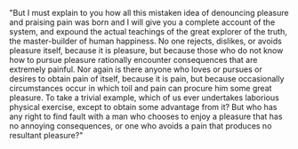 "But I must explain to you how all this mistaken idea of denouncing pleasure 
and praising pain was born and I will give you a complete account of the system,
 and expound the actual teachings of the great explorer of the truth, the 
 master-builder of human happiness. No one rejects, dislikes, or avoids pleasure 
 itself, because it is pleasure, but because those who do not know how to pursue 
 pleasure rationally encounter consequences that are extremely painful. Nor again 
 is there anyone who loves or pursues or desires to obtain pain of itself, 
 because it is pain, but because occasionally circumstances occur in which toil 
 and pain can procure him some great pleasure. To take a trivial example, which 
 of us ever undertakes laborious physical exercise, except to obtain some 
 advantage from it? But who has any right to find fault with a man who chooses to 
 enjoy a pleasure that has no annoying consequences, or one who avoids a pain 
 that produces no resultant pleasure?"